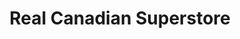 ---
title: "Real Canadian Superstore"
url: /calgary/real-canadian-superstore-westwinds-drive-northeast/
shop: supermarket
---